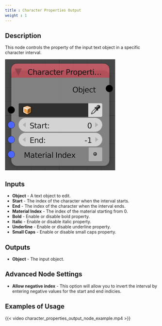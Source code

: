 ```yaml
---
title : Character Properties Output
weight : 1
---
```


## Description

This node controls the property of the input text object in a specific
character interval.

![image](character_properties_output_node.png)

## Inputs

- **Object** - A text object to edit.
- **Start** - The index of the character when the interval starts.
- **End** - The index of the character when the interval ends.
- **Material Index** - The index of the material starting from 0.
- **Bold** - Enable or disable bold property.
- **Italic** - Enable or disable italic property.
- **Underline** - Enable or disable underline property.
- **Small Caps** - Enable or disable small caps property.

## Outputs

- **Object** - The input object.

## Advanced Node Settings

- **Allow negative index** - This option will allow you to invert the
    interval by entering negative values for the start and end indicies.

## Examples of Usage

{{< video character_properties_output_node_example.mp4 >}}
